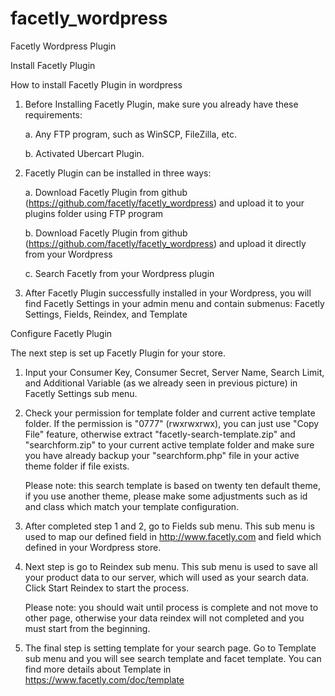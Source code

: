 facetly_wordpress
=================

Facetly Wordpress Plugin

Install Facetly Plugin

How to install Facetly Plugin in wordpress

1. Before Installing Facetly Plugin, make sure you already have these requirements:

    a. Any FTP program, such as WinSCP, FileZilla, etc.
    
    b. Activated Ubercart Plugin.

2. Facetly Plugin can be installed in three ways:

    a. Download Facetly Plugin from github (https://github.com/facetly/facetly_wordpress) and upload it to your plugins folder using FTP program
    
    b. Download Facetly Plugin from github (https://github.com/facetly/facetly_wordpress) and upload it directly from your Wordpress
    
    c. Search Facetly from your Wordpress plugin

3. After Facetly Plugin successfully installed in your Wordpress, you will find Facetly Settings in your admin menu and contain submenus: Facetly Settings, Fields, Reindex, and Template

Configure Facetly Plugin

The next step is set up Facetly Plugin for your store.

1. Input your Consumer Key, Consumer Secret, Server Name, Search Limit, and Additional Variable (as we already seen in previous picture) in Facetly Settings sub menu.

2. Check your permission for template folder and current active template folder. If the permission is "0777" (rwxrwxrwx), you can just use "Copy File" feature, otherwise extract "facetly-search-template.zip" and "searchform.zip" to your current active template folder and make sure you have already backup your "searchform.php" file in your active theme folder if file exists.
    
    Please note: this search template is based on twenty ten default theme, if you use another theme, please make some adjustments such as id and class which match your template configuration.

3. After completed step 1 and 2, go to Fields sub menu. This sub menu is used to map our defined field in http://www.facetly.com and field which defined in your Wordpress store.

4. Next step is go to Reindex sub menu. This sub menu is used to save all your product data to our server, which will used as your search data. Click Start Reindex to start the process.

    Please note: you should wait until process is complete and not move to other page, otherwise your data reindex will not completed and you must start from the beginning.

5. The final step is setting template for your search page. Go to Template sub menu and you will see search template and facet template. You can find more details about Template in https://www.facetly.com/doc/template


